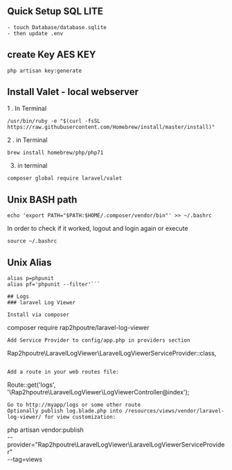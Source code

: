 ##  Quick Setup SQL LITE
```
- touch Database/database.sqlite
- then update .env
```
##  create Key AES KEY
```
php artisan key:generate 
```
## Install Valet - local webserver
1 . In Terminal
```
/usr/bin/ruby -e "$(curl -fsSL https://raw.githubusercontent.com/Homebrew/install/master/install)"
```
2 . in Terminal
```
brew install homebrew/php/php71
```
3. in terminal
```
composer global require laravel/valet
```

## Unix BASH path 
```
echo 'export PATH="$PATH:$HOME/.composer/vendor/bin"' >> ~/.bashrc
```
In order to check if it worked, logout and login again or execute
```
source ~/.bashrc
```
## Unix Alias
```
alias p=phpunit
alias pf='phpunit --filter'```

## Logs
### laravel Log Viewer

Install via composer
```
composer require rap2hpoutre/laravel-log-viewer
```
Add Service Provider to config/app.php in providers section
```
Rap2hpoutre\LaravelLogViewer\LaravelLogViewerServiceProvider::class,
```

Add a route in your web routes file:
```
Route::get('logs', '\Rap2hpoutre\LaravelLogViewer\LogViewerController@index');
```
Go to http://myapp/logs or some other route
Optionally publish log.blade.php into /resources/views/vendor/laravel-log-viewer/ for view customization:
```
php artisan vendor:publish \
  --provider="Rap2hpoutre\LaravelLogViewer\LaravelLogViewerServiceProvider" \
  --tag=views
  ```
